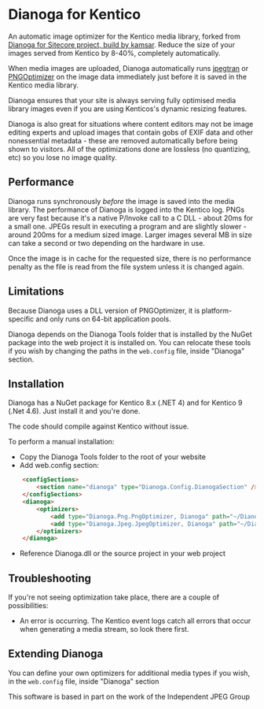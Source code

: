 # Dianoga for Kentico

An automatic image optimizer for the Kentico media library, forked from [Dianoga for Sitecore project, build by kamsar](https://github.com/kamsar/Dianoga). Reduce the size of your images served from Kentico by 8-40%, completely automatically.

When media images are uploaded, Dianoga automatically runs [jpegtran](http://jpegclub.org/jpegtran/) or [PNGOptimizer](http://psydk.org/pngoptimizer) on the image data immediately just before it is saved in the Kentico media library. 

Dianoga ensures that your site is always serving fully optimised media library images even if you are using Kenticos's dynamic resizing features.

Dianoga is also great for situations where content editors may not be image editing experts and upload images that contain gobs of EXIF data and other nonessential metadata - these are removed automatically before being shown to visitors. All of the optimizations done are lossless (no quantizing, etc) so you lose no image quality.

## Performance

Dianoga runs synchronously _before_ the image is saved into the media library. The performance of Dianoga is logged into the Kentico log. PNGs are very fast because it's a native P/Invoke call to a C DLL - about 20ms for a small one. JPEGs result in executing a program and are slightly slower - around 200ms for a medium sized image. Larger images several MB in size can take a second or two depending on the hardware in use.

Once the image is in cache for the requested size, there is no performance penalty as the file is read from the file system unless it is changed again.

## Limitations

Because Dianoga uses a DLL version of PNGOptimizer, it is platform-specific and only runs on 64-bit application pools.

Dianoga depends on the Dianoga Tools folder that is installed by the NuGet package into the web project it is installed on. You can relocate these tools if you wish by changing the paths in the `web.config` file, inside "Dianoga" section.

## Installation

Dianoga has a NuGet package for Kentico 8.x (.NET 4) and for Kentico 9 (.Net 4.6). Just install it and you're done.

The code should compile against Kentico without issue.

To perform a manual installation:

* Copy the Dianoga Tools folder to the root of your website
* Add web.config section:
```html
	<configSections>
		<section name="dianoga" type="Dianoga.Config.DianogaSection" />
	</configSections>
	<dianoga>
    	<optimizers>
      		<add type="Dianoga.Png.PngOptimizer, Dianoga" path="~/Dianoga Tools/PNGOptimizer/PNGOptimizerDll.dll" />
      		<add type="Dianoga.Jpeg.JpegOptimizer, Dianoga" path="~/Dianoga Tools/libjpeg/jpegtran.exe"/>
		</optimizers>
	</dianoga>
```
* Reference Dianoga.dll or the source project in your web project

## Troubleshooting

If you're not seeing optimization take place, there are a couple of possibilities:

* An error is occurring. The Kentico event logs catch all errors that occur when generating a media stream, so look there first.

## Extending Dianoga

You can define your own optimizers for additional media types if you wish, in the `web.config` file, inside "Dianoga" section

This software is based in part on the work of the Independent JPEG Group